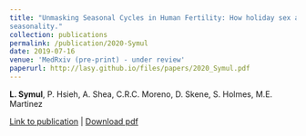```yaml
---
title: "Unmasking Seasonal Cycles in Human Fertility: How holiday sex and fertility cycles shape birth
seasonality."
collection: publications
permalink: /publication/2020-Symul
date: 2019-07-16
venue: 'MedRxiv (pre-print) - under review'
paperurl: http://lasy.github.io/files/papers/2020_Symul.pdf
---
```


__L. Symul__, P. Hsieh, A. Shea, C.R.C. Moreno, D. Skene, S. Holmes, M.E. Martinez


[Link to publication](https://www.medrxiv.org/content/10.1101/2020.11.19.20235010v1) |
[Download pdf](http://lasy.github.io/files/papers/2020_Symul.pdf)
